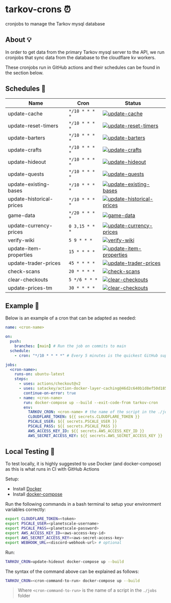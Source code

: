 # tarkov-crons ⏰

cronjobs to manage the Tarkov mysql database

## About 💡

In order to get data from the primary Tarkov mysql server to the API, we run cronjobs that sync data from the database to the cloudflare kv workers.

These cronjobs run in GitHub actions and their schedules can be found in the section below.

## Schedules 📆

|  Name  |  Cron  |  Status  |
|---|---|---|
| update-cache  | `*/10 * * * *`  | [![update-cache](https://github.com/the-hideout/tarkov-crons/actions/workflows/update-cache.yml/badge.svg)](https://github.com/the-hideout/tarkov-crons/actions/workflows/update-cache.yml) |
| update-reset-timers  | `*/10 * * * *`  | [![update-reset-timers](https://github.com/the-hideout/tarkov-crons/actions/workflows/update-reset-timers.yml/badge.svg)](https://github.com/the-hideout/tarkov-crons/actions/workflows/update-reset-timers.yml) |
| update-barters |`*/10 * * * *` | [![update-barters](https://github.com/the-hideout/tarkov-crons/actions/workflows/update-barters.yml/badge.svg)](https://github.com/the-hideout/tarkov-crons/actions/workflows/update-barters.yml) |
| update-crafts | `*/10 * * * *` | [![update-crafts](https://github.com/the-hideout/tarkov-crons/actions/workflows/update-crafts.yml/badge.svg)](https://github.com/the-hideout/tarkov-crons/actions/workflows/update-crafts.yml) |
| update-hideout | `*/10 * * * *` | [![update-hideout](https://github.com/the-hideout/tarkov-crons/actions/workflows/update-hideout.yml/badge.svg)](https://github.com/the-hideout/tarkov-crons/actions/workflows/update-hideout.yml) |
| update-quests | `*/10 * * * *` | [![update-quests](https://github.com/the-hideout/tarkov-crons/actions/workflows/update-quests.yml/badge.svg)](https://github.com/the-hideout/tarkov-crons/actions/workflows/update-quests.yml) |
| update-existing-bases | `*/10 * * * *` | [![update-existing-bases](https://github.com/the-hideout/tarkov-crons/actions/workflows/update-existing-bases.yml/badge.svg)](https://github.com/the-hideout/tarkov-crons/actions/workflows/update-existing-bases.yml) |
| update-historical-prices | `*/10 * * * *` | [![update-historical-prices](https://github.com/the-hideout/tarkov-crons/actions/workflows/update-historical-prices.yml/badge.svg)](https://github.com/the-hideout/tarkov-crons/actions/workflows/update-historical-prices.yml) |
| game-data | `*/20 * * * *` | [![game-data](https://github.com/the-hideout/tarkov-crons/actions/workflows/game-data.yml/badge.svg)](https://github.com/the-hideout/tarkov-crons/actions/workflows/game-data.yml) |
| update-currency-prices | `0 3,15 * * *` | [![update-currency-prices](https://github.com/the-hideout/tarkov-crons/actions/workflows/update-currency-prices.yml/badge.svg)](https://github.com/the-hideout/tarkov-crons/actions/workflows/update-currency-prices.yml) |
| verify-wiki | `5 9 * * *` | [![verify-wiki](https://github.com/the-hideout/tarkov-crons/actions/workflows/verify-wiki.yml/badge.svg)](https://github.com/the-hideout/tarkov-crons/actions/workflows/verify-wiki.yml) |
| update-item-properties | `15 * * * *` | [![update-item-properties](https://github.com/the-hideout/tarkov-crons/actions/workflows/update-item-properties.yml/badge.svg)](https://github.com/the-hideout/tarkov-crons/actions/workflows/update-item-properties.yml) |
| update-trader-prices | `45 * * * *` | [![update-trader-prices](https://github.com/the-hideout/tarkov-crons/actions/workflows/update-trader-prices.yml/badge.svg)](https://github.com/the-hideout/tarkov-crons/actions/workflows/update-trader-prices.yml) |
| check-scans | `20 * * * *`  | [![check-scans](https://github.com/the-hideout/tarkov-crons/actions/workflows/check-scans.yml/badge.svg)](https://github.com/the-hideout/tarkov-crons/actions/workflows/check-scans.yml) |
| clear-checkouts | `5 */6 * * *` | [![clear-checkouts](https://github.com/the-hideout/tarkov-crons/actions/workflows/clear-checkouts.yml/badge.svg)](https://github.com/the-hideout/tarkov-crons/actions/workflows/clear-checkouts.yml) |
| update-prices-tm | `30 * * * *` | [![clear-checkouts](https://github.com/the-hideout/tarkov-crons/actions/workflows/update-prices-tm.yml/badge.svg)](https://github.com/the-hideout/tarkov-crons/actions/workflows/update-prices-tm.yml) |

## Example 📸

Below is an example of a cron that can be adapted as needed:

```yaml
name: <cron-name>

on:
  push:
    branches: [main] # Run the job on commits to main
  schedule:
    - cron: "*/10 * * * *" # Every 5 minutes is the quickest GitHub supports

jobs:
  <cron-name>:
    runs-on: ubuntu-latest
    steps:
      - uses: actions/checkout@v2
      - uses: satackey/action-docker-layer-caching@46d2c640b1d8ef50d185452ad6fb324e6bd1d052 # pin@v0.0.11
        continue-on-error: true
      - name: <cron-name>
        run: docker-compose up --build --exit-code-from tarkov-cron
        env:
          TARKOV_CRON: <cron-name> # the name of the script in the ./jobs folder to run
          CLOUDFLARE_TOKEN: ${{ secrets.CLOUDFLARE_TOKEN }}
          PSCALE_USER: ${{ secrets.PSCALE_USER }}
          PSCALE_PASS: ${{ secrets.PSCALE_PASS }}
          AWS_ACCESS_KEY_ID: ${{ secrets.AWS_ACCESS_KEY_ID }}
          AWS_SECRET_ACCESS_KEY: ${{ secrets.AWS_SECRET_ACCESS_KEY }}
```

## Local Testing 🧪

To test locally, it is highly suggested to use Docker (and docker-compose) as this is what runs in CI with GitHub Actions

Setup:

- Install [Docker](https://docs.docker.com/get-docker/)
- Install [docker-compose](https://docs.docker.com/compose/install/)

Run the following commands in a bash terminal to setup your environment variables correctly:

```bash
export CLOUDFLARE_TOKEN=<token>
export PSCALE_USER=<planetscale-username>
export PSCALE_PASS=<planetscale-password>
export AWS_ACCESS_KEY_ID=<aws-access-key-id>
export AWS_SECRET_ACCESS_KEY=<aws-secret-access-key>
export WEBHOOK_URL=<discord-webhook-url> # optional
```

Run:

```bash
TARKOV_CRON=update-hideout docker-compose up --build
```

The syntax of the command above can be explained as follows:

```bash
TARKOV_CRON=<cron-command-to-run> docker-compose up --build
```

> Where `<cron-command-to-run>` is the name of a script in the `./jobs` folder
